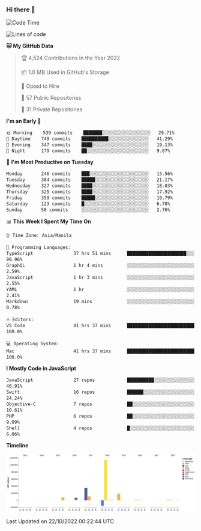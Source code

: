 ### Hi there 👋

<!--START_SECTION:waka-->
![Code Time](http://img.shields.io/badge/Code%20Time-3%2C227%20hrs%208%20mins-blue)

![Lines of code](https://img.shields.io/badge/From%20Hello%20World%20I%27ve%20Written-2%20Million%20lines%20of%20code-blue)

**🐱 My GitHub Data** 

> 🏆 4,524 Contributions in the Year 2022
 > 
> 📦 1.0 MB Used in GitHub's Storage 
 > 
> 💼 Opted to Hire
 > 
> 📜 57 Public Repositories 
 > 
> 🔑 31 Private Repositories  
 > 
**I'm an Early 🐤** 

```text
🌞 Morning    539 commits    ███████░░░░░░░░░░░░░░░░░░   29.71% 
🌆 Daytime    749 commits    ██████████░░░░░░░░░░░░░░░   41.29% 
🌃 Evening    347 commits    ████░░░░░░░░░░░░░░░░░░░░░   19.13% 
🌙 Night      179 commits    ██░░░░░░░░░░░░░░░░░░░░░░░   9.87%

```
📅 **I'm Most Productive on Tuesday** 

```text
Monday       246 commits    ███░░░░░░░░░░░░░░░░░░░░░░   13.56% 
Tuesday      384 commits    █████░░░░░░░░░░░░░░░░░░░░   21.17% 
Wednesday    327 commits    ████░░░░░░░░░░░░░░░░░░░░░   18.03% 
Thursday     325 commits    ████░░░░░░░░░░░░░░░░░░░░░   17.92% 
Friday       359 commits    █████░░░░░░░░░░░░░░░░░░░░   19.79% 
Saturday     123 commits    █░░░░░░░░░░░░░░░░░░░░░░░░   6.78% 
Sunday       50 commits     ░░░░░░░░░░░░░░░░░░░░░░░░░   2.76%

```


📊 **This Week I Spent My Time On** 

```text
⌚︎ Time Zone: Asia/Manila

💬 Programming Languages: 
TypeScript               37 hrs 51 mins      ██████████████████████░░░   90.96% 
GraphQL                  1 hr 4 mins         ░░░░░░░░░░░░░░░░░░░░░░░░░   2.59% 
JavaScript               1 hr 3 mins         ░░░░░░░░░░░░░░░░░░░░░░░░░   2.55% 
YAML                     1 hr                ░░░░░░░░░░░░░░░░░░░░░░░░░   2.41% 
Markdown                 19 mins             ░░░░░░░░░░░░░░░░░░░░░░░░░   0.78%

🔥 Editors: 
VS Code                  41 hrs 37 mins      █████████████████████████   100.0%

💻 Operating System: 
Mac                      41 hrs 37 mins      █████████████████████████   100.0%

```

**I Mostly Code in JavaScript** 

```text
JavaScript               27 repos            ██████████░░░░░░░░░░░░░░░   40.91% 
Swift                    16 repos            ██████░░░░░░░░░░░░░░░░░░░   24.24% 
Objective-C              7 repos             ██░░░░░░░░░░░░░░░░░░░░░░░   10.61% 
PHP                      6 repos             ██░░░░░░░░░░░░░░░░░░░░░░░   9.09% 
Shell                    4 repos             █░░░░░░░░░░░░░░░░░░░░░░░░   6.06%

```


**Timeline**

![Chart not found](https://raw.githubusercontent.com/rad182/rad182/main/charts/bar_graph.png) 


 Last Updated on 22/10/2022 00:22:44 UTC
<!--END_SECTION:waka-->


<!--
**rad182/rad182** is a ✨ _special_ ✨ repository because its `README.md` (this file) appears on your GitHub profile.

Here are some ideas to get you started:

- 🔭 I’m currently working on ...
- 🌱 I’m currently learning ...
- 👯 I’m looking to collaborate on ...
- 🤔 I’m looking for help with ...
- 💬 Ask me about ...
- 📫 How to reach me: ...
- 😄 Pronouns: ...
- ⚡ Fun fact: ...
-->
